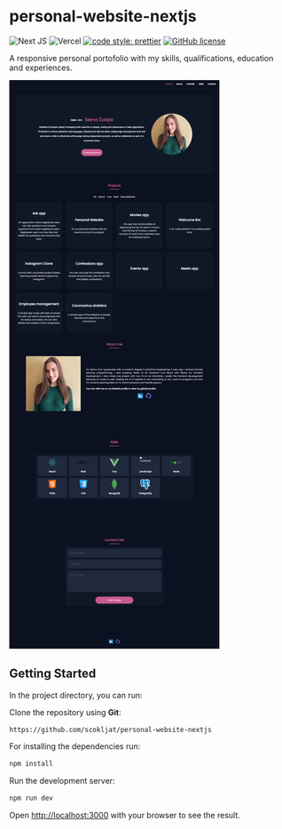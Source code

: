 # personal-website-nextjs

![Next JS](https://img.shields.io/badge/Next-black?style=for-the-badge&logo=next.js&logoColor=white)
![Vercel](https://img.shields.io/badge/Vercel-000000?style=for-the-badge&logo=vercel&logoColor=white)
[![code style: prettier](https://img.shields.io/badge/code_style-prettier-ff69b4.svg?style=flat-square)](https://github.com/prettier/prettier)
[![GitHub license](https://img.shields.io/badge/license-MIT-blue.svg)](https://github.com/scokljat/personal-website-nextjs/blob/main/LICENSE)

A responsive personal portofolio with my skills, qualifications, education and experiences.

![portfolio](public/images/portfolio.png)

## Getting Started

In the project directory, you can run:

Clone the repository using **Git**:

```
https://github.com/scokljat/personal-website-nextjs
```

For installing the dependencies run:

```bash
npm install
```

Run the development server:

```bash
npm run dev
```

Open [http://localhost:3000](http://localhost:3000) with your browser to see the result.
